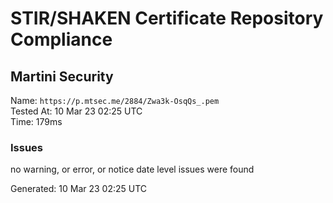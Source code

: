# STIR/SHAKEN Certificate Repository Compliance

## Martini Security

Name: `https://p.mtsec.me/2884/Zwa3k-OsqQs_.pem`\
Tested At: 10 Mar 23 02:25 UTC\
Time: 179ms

### Issues

no warning, or error, or notice date level issues were found

Generated: 10 Mar 23 02:25 UTC